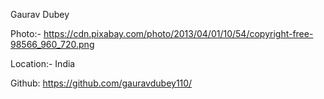 Gaurav Dubey

Photo:- https://cdn.pixabay.com/photo/2013/04/01/10/54/copyright-free-98566_960_720.png

Location:- India

Github: https://github.com/gauravdubey110/
